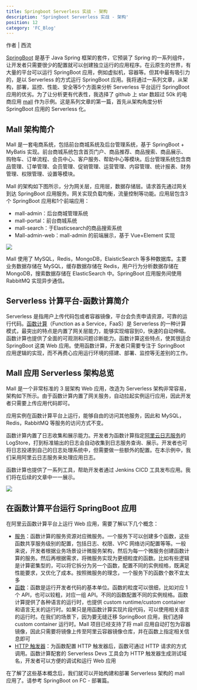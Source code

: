 ```yaml
---
title: Springboot Serverless 实战 - 架构
description: 'Springboot Serverless 实战 - 架构'
position: 12
category: 'FC_Blog'
---
```


作者 | 西流

[SpringBoot](https://spring.io/projects/spring-boot) 是基于 Java Spring 框架的套件，它预装了 Spring 的一系列组件，让开发者只需要很少的配置就可以创建独立运行的应用程序。在云原生的世界，有大量的平台可以运行 SpringBoot 应用，例如虚拟机，容器等。但其中最有吸引力的，是以 Serverless 的方式运行 SpringBoot 应用。我将通过一系列文章，从架构，部署，监控、性能、安全等5个方面来分析 Serverless 平台运行 SpringBoot 应用的优劣。为了让分析更有代表性，我选择了 github 上 star 数超过 50k 的电商应用 [mall](https://github.com/macrozheng/mall) 作为示例。这是系列文章的第一篇，首先从架构角度分析 SpringBoot 应用的 Serverless 化。

## Mall 架构简介

Mall 是一套电商系统，包括前台商城系统及后台管理系统，基于 SpringBoot + MyBatis 实现。前台商城系统包含首页门户、商品推荐、商品搜索、商品展示、购物车、订单流程、会员中心、客户服务、帮助中心等模块。后台管理系统包含商品管理、订单管理、会员管理、促销管理、运营管理、内容管理、统计报表、财务管理、权限管理、设置等模块。

Mall 的架构如下图所示，分为网关层，应用层，数据存储层。请求首先通过网关到达 SpringBoot 应用服务。网关实现负载均衡，流量控制等功能。应用层包含3个 SpringBoot 应用和1个前端应用：

- mall-admin：后台商城管理系统
- mall-portal：前台商城系统
- mall-search：于Elasticsearch的商品搜索系统
- Mall-admin-web：mall-admin 的前端展示，基于 Vue+Element 实现

![](https://img.alicdn.com/imgextra/i1/O1CN01epPLnU1RcxYrEVBNS_!!6000000002133-2-tps-1744-665.png)

Mall 使用了 MySQL，Redis，MongoDB，ElaisticSearch 等多种数据库。主要业务数据存储在 MySQL，缓存数据存储在 Redis，用户行为分析数据存储在 MongoDB，搜索数据存储在 ElasticSearch 中。SpringBoot 应用服务间使用 RabbitMQ 实现异步通信。

## Serverless 计算平台-函数计算简介

Serverless 是指用户上传代码包或者容器镜像，平台会负责申请资源，可靠的运行代码。[函数计算](https://help.aliyun.com/product/50980.html)（Function as a Service，FaaS）是 Serverless 的一种计算模式，最突出的特点是内置了网关层能力，能够实现缩容到0，快速的自动伸缩。函数计算也提供了全面的可观测和问题诊断能力。函数计算这些特点，使其很适合 SpringBoot 这类 Web 应用。使用函数计算，开发者只需要专注于 SpringBoot 应用逻辑的实现，而不再费心应用运行环境的搭建、部署、监控等无差别的工作。

## Mall 应用 Serverless 架构总览

Mall 是一个非常标准的 3 层架构 Web 应用，改造为 Serverless 架构非常容易，架构如下所示。由于函数计算内置了网关服务，自动拉起实例运行应用，因此开发者只需要上传应用代码即可。

应用实例在函数计算平台上运行，能够自由的访问其他服务，因此和 MySQL，Redis，RabbitMQ 等服务的访问方式不变。

函数计算内置了日志收集和展示能力。开发者为函数计算指定[阿里云日志服务](https://help.aliyun.com/product/28958.html)的 LogStore，打到标准输出的日志会自动收集到日志服务查询、展示。开发者也可将日志投递到自己的日志处理系统中，但需要做一些额外的配置。在本示例中，我们采用阿里云日志服务来处理应用日志。

函数计算也提供了一系列工具，帮助开发者通过 Jenkins CICD 工具发布应用。我们将在后续的文章中一一展示。

![](https://img.alicdn.com/imgextra/i4/O1CN01u6lZDH205XCmBreUb_!!6000000006798-2-tps-1744-734.png)

## 在函数计算平台运行 SpringBoot 应用

在阿里云函数计算平台上运行 Web 应用，需要了解以下几个概念：

- [服务](https://help.aliyun.com/document_detail/74925.htm)：函数计算的服务资源对应微服务。一个服务下可以创建多个函数，这些函数共享服务级别的配置，包括日志、权限、VPC 网络访问配置等等。一般来说，开发者根据业务场景设计微服务架构，然后为每一个微服务创建函数计算的服务。然后再根据需求，将微服务实现为更细粒度的函数。比如有些逻辑是计算密集型的，可以将它拆分为另一个函数，配置不同的实例规格，既满足性能要求，又优化了成本。按照微服务的理念，一个服务下的函数个数不宜太多
- [函数](https://help.aliyun.com/document_detail/52077.html)：函数是运行开发者代码的基本单位。函数的粒度可以很细，比如对应 1 个 API，也可以较粗，对应一组 API。不同的函数配置不同的实例规格。函数计算提供了各种语言的运行时，也提供 custom runtime/custom container 和语言无关的运行时。如果只是用函数计算实现片段代码，可以使用相关语言的运行时。在我们的场景下，因为要无缝迁移 SpringBoot 应用，我们选择 custom container 运行时。Mall 项目已经支持了将 mall 应用自动打包为容器镜像，因此只需要将镜像上传至阿里云容器镜像仓库，并在函数上指定相关信息即可
- [HTTP 触发器](https://help.aliyun.com/document_detail/71229.html)：为函数配置 HTTP 触发器后，函数可通过 HTTP 请求的方式调用。函数计算配套的 Serverless Devs 工具会为 HTTP 触发器生成测试域名，开发者可以方便的调试和运行 Web 应用

在了解了这些基本概念后，我们就可以开始构建和部署 Serverless 架构的 mall 应用了。请参考 SpringBoot on FC - 部署篇。
